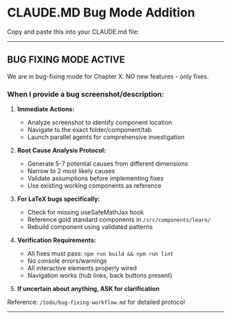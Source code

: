 # CLAUDE.MD Bug Mode Addition

Copy and paste this into your CLAUDE.md file:

---

## BUG FIXING MODE ACTIVE

We are in bug-fixing mode for Chapter X. NO new features - only fixes.

### When I provide a bug screenshot/description:

1. **Immediate Actions:**
   - Analyze screenshot to identify component location
   - Navigate to the exact folder/component/tab
   - Launch parallel agents for comprehensive investigation

2. **Root Cause Analysis Protocol:**
   - Generate 5-7 potential causes from different dimensions
   - Narrow to 2 most likely causes
   - Validate assumptions before implementing fixes
   - Use existing working components as reference

3. **For LaTeX bugs specifically:**
   - Check for missing useSafeMathJax hook
   - Reference gold standard components in `/src/components/learn/`
   - Rebuild component using validated patterns

4. **Verification Requirements:**
   - All fixes must pass: `npm run build && npm run lint`
   - No console errors/warnings
   - All interactive elements properly wired
   - Navigation works (hub links, back buttons present)

5. **If uncertain about anything, ASK for clarification**

Reference: `/todo/bug-fixing-workflow.md` for detailed protocol

---